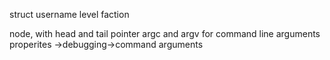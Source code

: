 struct
username
level
faction

node, with head and tail pointer
argc and argv for command line arguments
properites ->debugging->command arguments